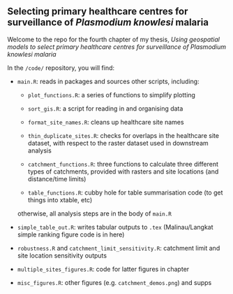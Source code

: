## Selecting primary healthcare centres for surveillance of *Plasmodium knowlesi* malaria

Welcome to the repo for the fourth chapter of my thesis, *Using geospatial models to 
select primary healthcare centres for surveillance of *Plasmodium knowlesi* malaria*

In the `/code/` repository, you will find:

- `main.R`: reads in packages and sources other scripts, including:
  
    - `plot_functions.R`: a series of functions to simplify plotting
    
    - `sort_gis.R`: a script for reading in and organising data
    
    - `format_site_names.R`: cleans up healthcare site names
    
    - `thin_duplicate_sites.R`: checks for overlaps in the healthcare site dataset, 
    with respect to the raster dataset used in downstream analysis
    
    - `catchment_functions.R`: three functions to calculate three different types of catchments,
    provided with rasters and site locations (and distance/time limits)
    
    - `table_functions.R`: cubby hole for table summarisation code (to get things into xtable, etc)
    
    otherwise, all analysis steps are in the body of `main.R`
    
- `simple_table_out.R`: writes tabular outputs to `.tex` (Malinau/Langkat simple ranking figure code is in here)
  
- `robustness.R` and `catchment_limit_sensitivity.R`: catchment limit 
and site location sensitivity outputs

- `multiple_sites_figures.R`: code for latter figures in chapter

- `misc_figures.R`: other figures (e.g. `catchment_demos.png`) and supps

